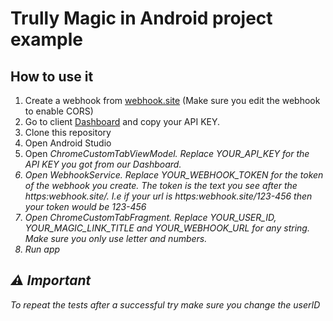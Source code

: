 # Trully Magic in Android project example

## How to use it

1. Create a webhook from [webhook.site](https://webhook.site) (Make sure you edit the webhook to enable CORS)
2. Go to client [Dashboard](https://sandboxapp.trully.ai) and copy your API KEY.
3. Clone this repository
4. Open Android Studio
5. Open <i>ChromeCustomTabViewModel<i>. Replace YOUR_API_KEY for the API KEY you got from our Dashboard.
6. Open <i>WebhookService<i>. Replace YOUR_WEBHOOK_TOKEN for the token of the webhook you create. The token is the text you see after the <i>https:webhook.site/</i>. I.e if your url is <i>https:webhook.site/123-456</i> then your token would be <i>123-456</i> 
7. Open <i>ChromeCustomTabFragment<i>. Replace YOUR_USER_ID, YOUR_MAGIC_LINK_TITLE and YOUR_WEBHOOK_URL for any string. Make sure you only use letter and numbers.
8. Run app

## ⚠️ Important
To repeat the tests after a successful try make sure you change the userID